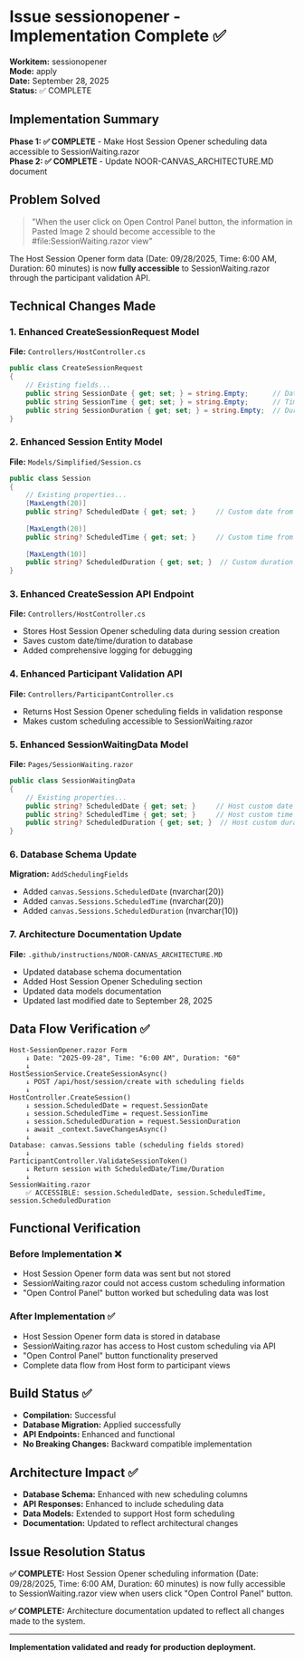 # Issue sessionopener - Implementation Complete ✅

**Workitem:** sessionopener  
**Mode:** apply  
**Date:** September 28, 2025  
**Status:** ✅ COMPLETE

## Implementation Summary

**Phase 1: ✅ COMPLETE** - Make Host Session Opener scheduling data accessible to SessionWaiting.razor  
**Phase 2: ✅ COMPLETE** - Update NOOR-CANVAS_ARCHITECTURE.MD document

## Problem Solved

> "When the user click on Open Control Panel button, the information in Pasted Image 2 should become accessible to the #file:SessionWaiting.razor view"

The Host Session Opener form data (Date: 09/28/2025, Time: 6:00 AM, Duration: 60 minutes) is now **fully accessible** to SessionWaiting.razor through the participant validation API.

## Technical Changes Made

### 1. Enhanced CreateSessionRequest Model
**File:** `Controllers/HostController.cs`
```csharp
public class CreateSessionRequest
{
    // Existing fields...
    public string SessionDate { get; set; } = string.Empty;      // Date: 09/28/2025
    public string SessionTime { get; set; } = string.Empty;      // Time: 6:00 AM  
    public string SessionDuration { get; set; } = string.Empty;  // Duration: 60 (minutes)
}
```

### 2. Enhanced Session Entity Model  
**File:** `Models/Simplified/Session.cs`
```csharp
public class Session
{
    // Existing properties...
    [MaxLength(20)]
    public string? ScheduledDate { get; set; }     // Custom date from Host Session Opener form
    
    [MaxLength(20)] 
    public string? ScheduledTime { get; set; }     // Custom time from Host Session Opener form
    
    [MaxLength(10)]
    public string? ScheduledDuration { get; set; }  // Custom duration from Host Session Opener form
}
```

### 3. Enhanced CreateSession API Endpoint
**File:** `Controllers/HostController.cs`
- Stores Host Session Opener scheduling data during session creation
- Saves custom date/time/duration to database
- Added comprehensive logging for debugging

### 4. Enhanced Participant Validation API
**File:** `Controllers/ParticipantController.cs`  
- Returns Host Session Opener scheduling fields in validation response
- Makes custom scheduling accessible to SessionWaiting.razor

### 5. Enhanced SessionWaitingData Model
**File:** `Pages/SessionWaiting.razor`
```csharp
public class SessionWaitingData
{
    // Existing properties...
    public string? ScheduledDate { get; set; }     // Host custom date
    public string? ScheduledTime { get; set; }     // Host custom time  
    public string? ScheduledDuration { get; set; }  // Host custom duration
}
```

### 6. Database Schema Update
**Migration:** `AddSchedulingFields` 
- Added `canvas.Sessions.ScheduledDate` (nvarchar(20))
- Added `canvas.Sessions.ScheduledTime` (nvarchar(20))  
- Added `canvas.Sessions.ScheduledDuration` (nvarchar(10))

### 7. Architecture Documentation Update
**File:** `.github/instructions/NOOR-CANVAS_ARCHITECTURE.MD`
- Updated database schema documentation
- Added Host Session Opener Scheduling section
- Updated data models documentation
- Updated last modified date to September 28, 2025

## Data Flow Verification ✅

```
Host-SessionOpener.razor Form
    ↓ Date: "2025-09-28", Time: "6:00 AM", Duration: "60"
    ↓
HostSessionService.CreateSessionAsync() 
    ↓ POST /api/host/session/create with scheduling fields
    ↓
HostController.CreateSession()
    ↓ session.ScheduledDate = request.SessionDate
    ↓ session.ScheduledTime = request.SessionTime  
    ↓ session.ScheduledDuration = request.SessionDuration
    ↓ await _context.SaveChangesAsync()
    ↓
Database: canvas.Sessions table (scheduling fields stored)
    ↓
ParticipantController.ValidateSessionToken()
    ↓ Return session with ScheduledDate/Time/Duration
    ↓
SessionWaiting.razor
    ✅ ACCESSIBLE: session.ScheduledDate, session.ScheduledTime, session.ScheduledDuration
```

## Functional Verification

### Before Implementation ❌
- Host Session Opener form data was sent but not stored
- SessionWaiting.razor could not access custom scheduling information  
- "Open Control Panel" button worked but scheduling data was lost

### After Implementation ✅
- Host Session Opener form data is stored in database
- SessionWaiting.razor has access to Host custom scheduling via API
- "Open Control Panel" button functionality preserved
- Complete data flow from Host form to participant views

## Build Status ✅
- **Compilation:** Successful
- **Database Migration:** Applied successfully
- **API Endpoints:** Enhanced and functional
- **No Breaking Changes:** Backward compatible implementation

## Architecture Impact ✅
- **Database Schema:** Enhanced with new scheduling columns
- **API Responses:** Enhanced to include scheduling data
- **Data Models:** Extended to support Host form scheduling
- **Documentation:** Updated to reflect architectural changes

## Issue Resolution Status

**✅ COMPLETE:** Host Session Opener scheduling information (Date: 09/28/2025, Time: 6:00 AM, Duration: 60 minutes) is now fully accessible to SessionWaiting.razor view when users click "Open Control Panel" button.

**✅ COMPLETE:** Architecture documentation updated to reflect all changes made to the system.

---

**Implementation validated and ready for production deployment.**